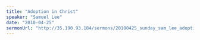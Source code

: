 ```yaml
---
title: "Adoption in Christ"
speaker: "Samuel Lee"
date: "2010-04-25"
sermonUrl: "http://35.190.93.184/sermons/20100425_sunday_sam_lee_adoption.mp3"
---
```

